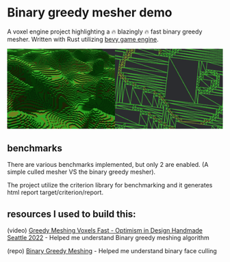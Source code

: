 # Binary greedy mesher demo
A voxel engine project highlighting a 🔥 blazingly 🔥 fast binary greedy mesher.
Written with Rust utilizing [bevy game engine](https://github.com/bevyengine/bevy).

![](screenshot.png)

## benchmarks
There are various benchmarks implemented, but only 2 are enabled. (A simple culled mesher VS the binary greedy mesher).

The project utilize the criterion library for benchmarking and it generates html report target/criterion/report.

## resources I used to build this:

(video) [Greedy Meshing Voxels Fast - Optimism in Design Handmade Seattle 2022](https://youtu.be/4xs66m1Of4A?si=EwYbvf75zd38hfjp) - Helped me understand Binary greedy meshing algorithm

(repo) [Binary Greedy Meshing](https://github.com/cgerikj/binary-greedy-meshing) - Helped me understand binary face culling
